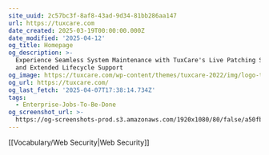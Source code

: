 ```yaml
---
site_uuid: 2c57bc3f-8af8-43ad-9d34-81bb286aa147
url: https://tuxcare.com
date_created: 2025-03-19T00:00:00.000Z
date_modified: '2025-04-12'
og_title: Homepage
og_description: >-
  Experience Seamless System Maintenance with TuxCare's Live Patching Solutions
  and Extended Lifecycle Support
og_image: https://tuxcare.com/wp-content/themes/tuxcare-2022/img/logo-txc.svg
og_url: https://tuxcare.com/
og_last_fetch: '2025-04-07T17:38:14.734Z'
tags:
  - Enterprise-Jobs-To-Be-Done
og_screenshot_url: >-
  https://og-screenshots-prod.s3.amazonaws.com/1920x1080/80/false/a50fbf46e862927456982ba67ffbb0f64b127232dc9ca5b33007eebb53edef4a.jpeg
---
```




















[[Vocabulary/Web Security|Web Security]]
